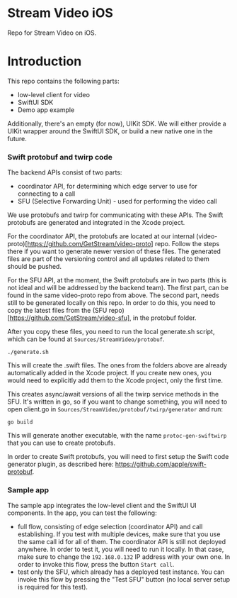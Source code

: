 # Stream Video iOS
Repo for Stream Video on iOS.

# Introduction

This repo contains the following parts:
- low-level client for video
- SwiftUI SDK
- Demo app example

Additionally, there's an empty (for now), UIKit SDK. We will either provide a UIKit wrapper around the SwiftUI SDK, or build a new native one in the future.

### Swift protobuf and twirp code

The backend APIs consist of two parts:
- coordinator API, for determining which edge server to use for connecting to a call
- SFU (Selective Forwarding Unit) - used for performing the video call

We use protobufs and twirp for communicating with these APIs. The Swift protobufs are generated and integrated in the Xcode project.

For the coordinator API, the protobufs are located at our internal (video-proto)[https://github.com/GetStream/video-proto] repo. Follow the steps there if you want to generate newer version of these files. The generated files are part of the versioning control and all updates related to them should be pushed.

For the SFU API, at the moment, the Swift protobufs are in two parts (this is not ideal and will be addressed by the backend team). The first part, can be found in the same video-proto repo from above. The second part, needs still to be generated locally on this repo. In order to do this, you need to copy the latest files from the (SFU repo)[https://github.com/GetStream/video-sfu], in the protobuf folder. 

After you copy these files, you need to run the local generate.sh script, which can be found at `Sources/StreamVideo/protobuf`. 

```
./generate.sh
```

This will create the .swift files. The ones from the folders above are already automatically added in the Xcode project. If you create new ones, you would need to explicitly add them to the Xcode project, only the first time.

This creates async/await versions of all the twirp service methods in the SFU. It's written in go, so if you want to change something, you will need to open client.go in `Sources/StreamVideo/protobuf/twirp/generator` and run:
```
go build
```
This will generate another executable, with the name `protoc-gen-swiftwirp` that you can use to create protobufs.

In order to create Swift protobufs, you will need to first setup the Swift code generator plugin, as described here: https://github.com/apple/swift-protobuf.

### Sample app

The sample app integrates the low-level client and the SwiftUI UI components. In the app, you can test the following:
- full flow, consisting of edge selection (coordinator API) and call establishing. If you test with multiple devices, make sure that you use the same call id for all of them. The coordinator API is still not deployed anywhere. In order to test it, you will need to run it locally. In that case, make sure to change the `192.168.0.132` IP address with your own one. In order to invoke this flow, press the button `Start call`.
- test only the SFU, which already has a deployed test instance. You can invoke this flow by pressing the "Test SFU" button (no local server setup is required for this test).